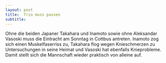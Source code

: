 ```yaml
---
layout: post
title:  Trio muss passen
subtitle:  
---
```


Ohne die beiden Japaner Takahara und Inamoto sowie ohne Aleksandar Vasoski muss die Eintracht am Sonntag in Cottbus antreten. Inamoto zog sich einen Muskelfaserriss zu, Takahara flog wegen Knieschmerzen zu Untersuchungen in seine Heimat und Vasoski hat ebenfalls Knieprobleme. Damit stellt sich die Mannschaft wieder praktisch von alleine auf.


